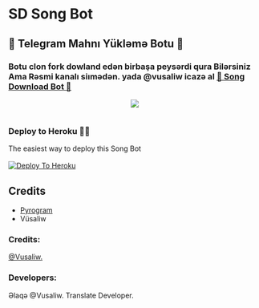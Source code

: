 # SD Song Bot
##  🎹 Telegram Mahnı Yükləmə Botu 🎸
### Botu clon fork dowland edən birbaşa peysərdi qura Bilərsiniz Ama Rəsmi kanalı siımədən. yada @vusaliw icazə al [🎹 Song Download Bot 🎸](http://t.me/MusiqiYuklemeBot)
<p align="center">
  <img src="https://telegra.ph/file/b8e564454da50ddc80b59.jpg">
</p>

<a href="">
    <img src="">

  </a>  
</p>


### Deploy to Heroku 🏃‍♂

The easiest way to deploy this Song Bot  <br><br>
[![Deploy To Heroku](https://www.herokucdn.com/deploy/button.svg)](https://heroku.com/deploy?template=https://github.com/tankapf/AzeSongBot)


## Credits

- [Pyrogram](https://github.com/pyrogram)
- Vüsaliw

### Credits:

[@Vusaliw.](https://t.me/vusaliw)




### Developers:

Əlaqə @Vusaliw. Translate Developer.
